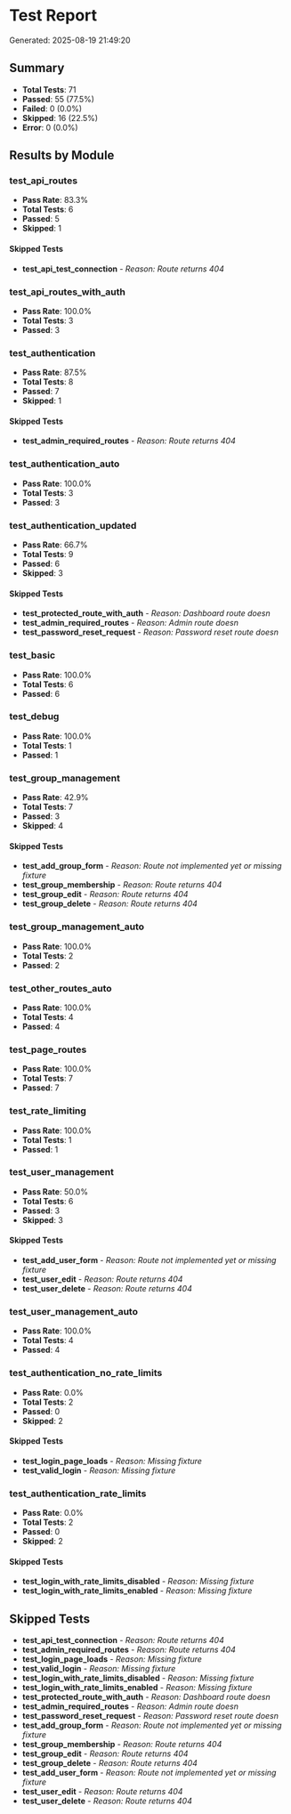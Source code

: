 # Test Report
Generated: 2025-08-19 21:49:20

## Summary
- **Total Tests**: 71
- **Passed**: 55 (77.5%)
- **Failed**: 0 (0.0%)
- **Skipped**: 16 (22.5%)
- **Error**: 0 (0.0%)

## Results by Module

### test_api_routes
- **Pass Rate**: 83.3%
- **Total Tests**: 6
- **Passed**: 5
- **Skipped**: 1

#### Skipped Tests
- **test_api_test_connection** - *Reason: Route returns 404*

### test_api_routes_with_auth
- **Pass Rate**: 100.0%
- **Total Tests**: 3
- **Passed**: 3

### test_authentication
- **Pass Rate**: 87.5%
- **Total Tests**: 8
- **Passed**: 7
- **Skipped**: 1

#### Skipped Tests
- **test_admin_required_routes** - *Reason: Route returns 404*

### test_authentication_auto
- **Pass Rate**: 100.0%
- **Total Tests**: 3
- **Passed**: 3

### test_authentication_updated
- **Pass Rate**: 66.7%
- **Total Tests**: 9
- **Passed**: 6
- **Skipped**: 3

#### Skipped Tests
- **test_protected_route_with_auth** - *Reason: Dashboard route doesn*
- **test_admin_required_routes** - *Reason: Admin route doesn*
- **test_password_reset_request** - *Reason: Password reset route doesn*

### test_basic
- **Pass Rate**: 100.0%
- **Total Tests**: 6
- **Passed**: 6

### test_debug
- **Pass Rate**: 100.0%
- **Total Tests**: 1
- **Passed**: 1

### test_group_management
- **Pass Rate**: 42.9%
- **Total Tests**: 7
- **Passed**: 3
- **Skipped**: 4

#### Skipped Tests
- **test_add_group_form** - *Reason: Route not implemented yet or missing fixture*
- **test_group_membership** - *Reason: Route returns 404*
- **test_group_edit** - *Reason: Route returns 404*
- **test_group_delete** - *Reason: Route returns 404*

### test_group_management_auto
- **Pass Rate**: 100.0%
- **Total Tests**: 2
- **Passed**: 2

### test_other_routes_auto
- **Pass Rate**: 100.0%
- **Total Tests**: 4
- **Passed**: 4

### test_page_routes
- **Pass Rate**: 100.0%
- **Total Tests**: 7
- **Passed**: 7

### test_rate_limiting
- **Pass Rate**: 100.0%
- **Total Tests**: 1
- **Passed**: 1

### test_user_management
- **Pass Rate**: 50.0%
- **Total Tests**: 6
- **Passed**: 3
- **Skipped**: 3

#### Skipped Tests
- **test_add_user_form** - *Reason: Route not implemented yet or missing fixture*
- **test_user_edit** - *Reason: Route returns 404*
- **test_user_delete** - *Reason: Route returns 404*

### test_user_management_auto
- **Pass Rate**: 100.0%
- **Total Tests**: 4
- **Passed**: 4

### test_authentication_no_rate_limits
- **Pass Rate**: 0.0%
- **Total Tests**: 2
- **Passed**: 0
- **Skipped**: 2

#### Skipped Tests
- **test_login_page_loads** - *Reason: Missing fixture*
- **test_valid_login** - *Reason: Missing fixture*

### test_authentication_rate_limits
- **Pass Rate**: 0.0%
- **Total Tests**: 2
- **Passed**: 0
- **Skipped**: 2

#### Skipped Tests
- **test_login_with_rate_limits_disabled** - *Reason: Missing fixture*
- **test_login_with_rate_limits_enabled** - *Reason: Missing fixture*

## Skipped Tests
- **test_api_test_connection** - *Reason: Route returns 404*
- **test_admin_required_routes** - *Reason: Route returns 404*
- **test_login_page_loads** - *Reason: Missing fixture*
- **test_valid_login** - *Reason: Missing fixture*
- **test_login_with_rate_limits_disabled** - *Reason: Missing fixture*
- **test_login_with_rate_limits_enabled** - *Reason: Missing fixture*
- **test_protected_route_with_auth** - *Reason: Dashboard route doesn*
- **test_admin_required_routes** - *Reason: Admin route doesn*
- **test_password_reset_request** - *Reason: Password reset route doesn*
- **test_add_group_form** - *Reason: Route not implemented yet or missing fixture*
- **test_group_membership** - *Reason: Route returns 404*
- **test_group_edit** - *Reason: Route returns 404*
- **test_group_delete** - *Reason: Route returns 404*
- **test_add_user_form** - *Reason: Route not implemented yet or missing fixture*
- **test_user_edit** - *Reason: Route returns 404*
- **test_user_delete** - *Reason: Route returns 404*
